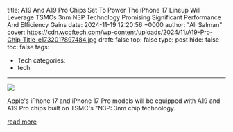 title: A19 And A19 Pro Chips Set To Power The iPhone 17 Lineup Will Leverage TSMCs 3nm N3P Technology Promising Significant Performance And Efficiency Gains
date: 2024-11-19 12:20:56 +0000
author: "Ali Salman"
cover: https://cdn.wccftech.com/wp-content/uploads/2024/11/A19-Pro-Chip-Title-e1732017897484.jpg
draft: false
top: false
type: post
hide: false
toc: false
tags:
  - Tech
categories:
  - tech
---

![](https://cdn.wccftech.com/wp-content/uploads/2024/11/A19-Pro-Chip-Title-e1732017897484.jpg)

Apple's iPhone 17 and iPhone 17 Pro models will be equipped with A19 and A19 Pro chips built on TSMC's "N3P: 3nm chip technology.

[read more](https://wccftech.com/a19-and-a19-pro-chip-to-use-tsmc-n3p-3nm-process/)
